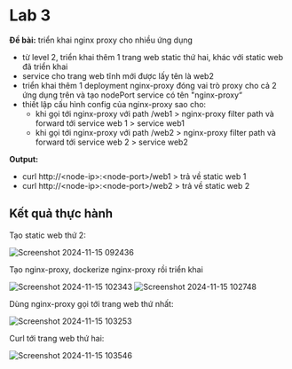 # Lab 3

**Đề bài:** triển khai nginx proxy cho nhiều ứng dụng
- từ level 2, triển khai thêm 1 trang web static thứ hai, khác với static web đã triển khai
- service cho trang web tĩnh mới được lấy tên là web2
- triển khai thêm 1 deployment nginx-proxy đóng vai trò proxy cho cả 2 ứng dụng trên và tạo
nodePort service có tên "nginx-proxy“
- thiết lập cấu hình config của nginx-proxy sao cho:
  + khi gọi tới nginx-proxy với path /web1 > nginx-proxy filter path và forward tới service web 1 >
service web1
  + khi gọi tới nginx-proxy với path /web2 > nginx-proxy filter path và forward tới service web 2 >
service web2

**Output:**
+ curl http://\<node-ip>:\<node-port>/web1 > trả về static web 1
+ curl http://\<node-ip>:\<node-port>/web2 > trả về static web 2

## Kết quả thực hành

Tạo static web thứ 2: 

![Screenshot 2024-11-15 092436](https://github.com/user-attachments/assets/1ae5eb75-3888-42f3-b0d3-e76f726786e7)

Tạo nginx-proxy, dockerize nginx-proxy rồi triển khai

![Screenshot 2024-11-15 102343](https://github.com/user-attachments/assets/c72d0eb6-9986-48d5-b4c5-853cf0824aed)
![Screenshot 2024-11-15 102748](https://github.com/user-attachments/assets/6328e941-8f09-4730-af5f-b121828c28dc)

 Dùng nginx-proxy gọi tới trang web thứ nhất:

![Screenshot 2024-11-15 103253](https://github.com/user-attachments/assets/3cd86dfe-bb40-41fd-ac15-8fe799225f71)

Curl tới trang web thứ hai:

![Screenshot 2024-11-15 103546](https://github.com/user-attachments/assets/420f28d0-2b92-4a47-b11b-cf8850dca549)
